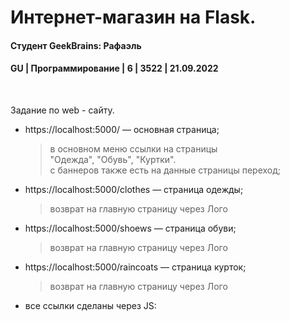 # Интернет-магазин на Flask. 
#### Студент GeekBrains: Рафаэль
#### GU | Программирование | 6 | 3522 | 21.09.2022

<br>

Задание по web - сайту.
* https://localhost:5000/ — основная страница;
    > в основном меню ссылки на страницы <br>
    > "Одежда", "Обувь", "Куртки".<br>
    > с баннеров также есть на данные страницы переход;

* https://localhost:5000/clothes — страница одежды;
    > возврат на главную страницу через Лого<br>

* https://localhost:5000/shoews — страница обуви;
    > возврат на главную страницу через Лого<br>

* https://localhost:5000/raincoats — страница курток;
    > возврат на главную страницу через Лого<br>

* все ссылки сделаны через JS:
   






    


